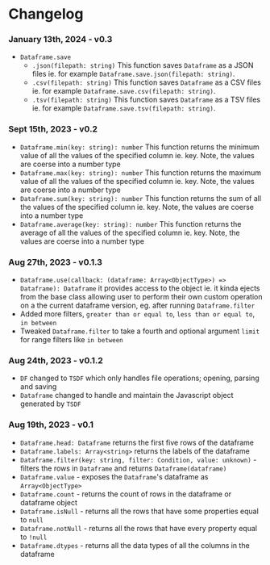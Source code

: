 # Changelog

### January 13th, 2024 - v0.3

- `Dataframe.save`
  - `.json(filepath: string)`
    This function saves `Dataframe` as a JSON files ie. for example `Dataframe.save.json(filepath: string)`.
  - `.csv(filepath: string)`
    This function saves `Dataframe` as a CSV files ie. for example `Dataframe.save.csv(filepath: string)`.
  - `.tsv(filepath: string)`
    This function saves `Dataframe` as a TSV files ie. for example `Dataframe.save.tsv(filepath: string)`.

### Sept 15th, 2023 - v0.2

- `Dataframe.min(key: string): number` This function returns the minimum value of all the values of the specified column ie. key. Note, the values are coerse into a number type
- `Dataframe.max(key: string): number` This function returns the maximum value of all the values of the specified column ie. key. Note, the values are coerse into a number type
- `Dataframe.sum(key: string): number` This function returns the sum of all the values of the specified column ie. key. Note, the values are coerse into a number type
- `Dataframe.average(key: string): number` This function returns the average of all the values of the specified column ie. key. Note, the values are coerse into a number type

### Aug 27th, 2023 - v0.1.3

- `Dataframe.use(callback: (dataframe: Array<ObjectType>) => Dataframe): Dataframe` it provides access to the object ie. it kinda ejects from the base class allowing user to perform their own custom operation on a the current dataframe version, eg. after running `Dataframe.filter`
- Added more filters, `greater than or equal to`, `less than or equal to`, `in between`
- Tweaked `Dataframe.filter` to take a fourth and optional argument `limit` for range filters like `in between`

### Aug 24th, 2023 - v0.1.2

- `DF` changed to `TSDF` which only handles file operations; opening, parsing and saving
- `Dataframe` changed to handle and maintain the Javascript object generated by `TSDF`

### Aug 19th, 2023 - v0.1

- `Dataframe.head: Dataframe` returns the first five rows of the dataframe
- `Dataframe.labels: Array<string>` returns the labels of the dataframe
- `Dataframe.filter(key: string, filter: Condition, value: unknown)` - filters the rows in `Dataframe` and returns `Dataframe(dataframe)`
- `Dataframe.value` - exposes the `Dataframe`'s dataframe as `Array<ObjectType>`
- `Dataframe.count` - returns the count of rows in the dataframe or dataframe object
- `Dataframe.isNull` - returns all the rows that have some properties equal to `null`
- `Dataframe.notNull` - returns all the rows that have every property equal to `!null`
- `Dataframe.dtypes` - returns all the data types of all the columns in the dataframe
